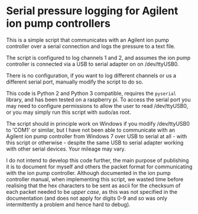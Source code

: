 # Serial pressure logging for Agilent ion pump controllers

This is a simple script that communicates with an Agilent ion pump controller over a
serial connection and logs the pressure to a text file.

The script is configured to log channels 1 and 2, and assumes the ion pump controller is
connected via a USB to serial adapter on on /dev/ttyUSB0.

There is no configuration, if you want to log different channels or us a different
serial port, manually modify the script to do so.

This code is Python 2 and Python 3 compatible, requires the `pyserial` library, and has
been tested on a raspberry pi. To access the serial port you may need to configure
permissions to allow the user to read /dev/ttyUSB0, or you may simply run this script
with sudo/as root.

The script should in principle work on Windows if you modify /dev/ttyUSB0 to 'COM1' or
similar, but I have not been able to communicate with an Agilent ion pump controller
from Windows 7 over USB to serial at all - with this script or otherwise - despite the
same USB to serial adapter working with other serial devices. Your mileage may vary.

I do not intend to develop this code further, the main purpose of publishing it is to
document for myself and others the packet format for communicating with the ion pump
controller. Although documented in the ion pump controller manual, when implementing
this script, we wasted time before realising that the hex characters to be sent as ascii
for the checksum of each packet needed to be *upper case*, as this was not specified in
the documentation (and does not apply for digits 0-9 and so was only intermittently a
problem and hence hard to debug).